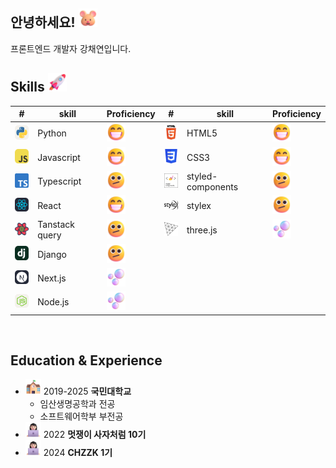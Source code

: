## 안녕하세요! <img src="assets/images/Hamster.png" alt="Hamster" width="30" />

프론트엔드 개발자 강채연입니다.

## Skills <img src="assets/images/Rocket.png" alt="Rocket" width="30" />

| #                                                                                    | skill          | Proficiency                                                               | #                                                                        | skill             | Proficiency                                                               |
| ------------------------------------------------------------------------------------ | -------------- | ------------------------------------------------------------------------- | ------------------------------------------------------------------------ | ----------------- | ------------------------------------------------------------------------- |
| <a href="https://www.python.org/"><img src="assets/icons/Python.svg" width="25"></a> | Python         | <img src="assets/images/Beaming Face with Smiling Eyes.png" width="30" /> | <a href=""><img src="assets/icons/html5.png" width="25"></a>             | HTML5             | <img src="assets/images/Beaming Face with Smiling Eyes.png" width="30" /> |
| <a href=""><img src="assets/icons/JavaScript.svg" width="25"></a>                    | Javascript     | <img src="assets/images/Beaming Face with Smiling Eyes.png" width="30" /> | <a href=""><img src="assets/icons/CSS3.png" width="25"></a>              | CSS3              | <img src="assets/images/Beaming Face with Smiling Eyes.png" width="30" /> |
| <a href=""><img src="assets/icons/Typescript.png" width="25"></a>                    | Typescript     | <img src="assets/images/Face with Diagonal Mouth.png" width="30" />       | <a href=""><img src="assets/icons/styled-components.png" width="25"></a> | styled-components | <img src="assets/images/Face with Diagonal Mouth.png" width="30" />       |
| <a href=""><img src="assets/icons/React.svg" width="25"></a>                         | React          | <img src="assets/images/Beaming Face with Smiling Eyes.png" width="30" /> | <a href=""><img src="assets/icons/stylex.png" width="25"></a>            | stylex            | <img src="assets/images/Face with Diagonal Mouth.png" width="30" />       |
| <a href=""><img src="assets/icons/tanstack query.png" width="25"></a>                | Tanstack query | <img src="assets/images/Face with Diagonal Mouth.png" width="30" />       | <a href=""><img src="assets/icons/threeJs.png" width="25"></a>           | three.js          | <img src="assets/images/Bubbles.png" width="30" />                        |
| <a href=""><img src="assets/icons/Django.svg" width="25"></a>                        | Django         | <img src="assets/images/Face with Diagonal Mouth.png" width="30" />       |
| <a href=""><img src="assets/icons/NextJS.svg" width="25"></a>                        | Next.js        | <img src="assets/images/Bubbles.png" width="30" />                        |
| <a href=""><img src="assets/icons/NodeJS.svg" width="25"></a>                        | Node.js        | <img src="assets/images/Bubbles.png" width="30" />                        |

<br>

## Education & Experience

- <img src="assets/images/School.png" width="25" /> 2019-2025 **국민대학교**
  - 임산생명공학과 전공
  - 소프트웨어학부 부전공
- <img src="assets/images/Woman Technologist Light Skin Tone.png" width="25" /> 2022 **멋쟁이 사자처럼 10기**
- <img src="assets/images/Woman Technologist Light Skin Tone.png" width="25" /> 2024 **CHZZK 1기**

<!--
**rkdcodus/rkdcodus** is a ✨ _special_ ✨ repository because its `README.md` (this file) appears on your GitHub profile.

Here are some ideas to get you started:

- 🔭 I’m currently working on ...
- 🌱 I’m currently learning ...
- 👯 I’m looking to collaborate on ...
- 🤔 I’m looking for help with ...
- 💬 Ask me about ...
- 📫 How to reach me: ...
- 😄 Pronouns: ...
- ⚡ Fun fact: ...
-->
